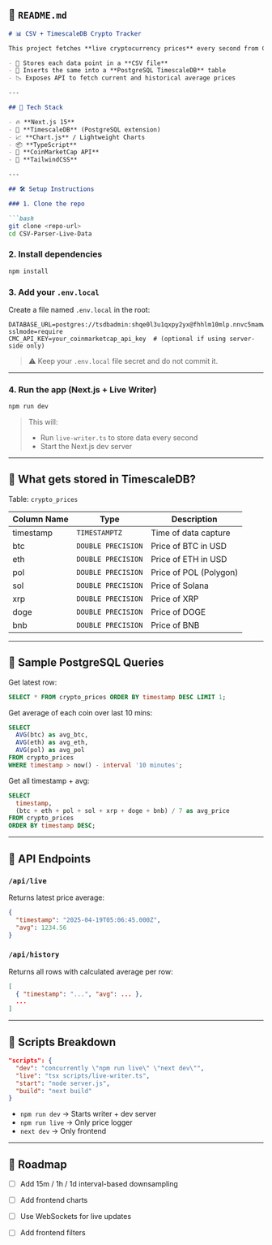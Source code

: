 
## 📄 `README.md`

```md
# 📊 CSV + TimescaleDB Crypto Tracker

This project fetches **live cryptocurrency prices** every second from CoinMarketCap using their public API and:

- 📁 Stores each data point in a **CSV file**
- 🧠 Inserts the same into a **PostgreSQL TimescaleDB** table
- 📉 Exposes API to fetch current and historical average prices

---

## 🚀 Tech Stack

- 🔥 **Next.js 15**
- 🧠 **TimescaleDB** (PostgreSQL extension)
- 📈 **Chart.js** / Lightweight Charts
- 📦 **TypeScript**
- 🧪 **CoinMarketCap API**
- 🧵 **TailwindCSS**

---

## 🛠️ Setup Instructions

### 1. Clone the repo

```bash
git clone <repo-url>
cd CSV-Parser-Live-Data
```

### 2. Install dependencies

```bash
npm install
```

### 3. Add your `.env.local`

Create a file named `.env.local` in the root:

```env
DATABASE_URL=postgres://tsdbadmin:shqe0l3u1qxpy2yx@fhhlm10mlp.nnvc5mamw2.tsdb.cloud.timescale.com:39625/tsdb?sslmode=require
CMC_API_KEY=your_coinmarketcap_api_key  # (optional if using server-side only)
```

> ⚠️ Keep your `.env.local` file secret and do not commit it.

---

### 4. Run the app (Next.js + Live Writer)

```bash
npm run dev
```

> This will:
> - Run `live-writer.ts` to store data every second
> - Start the Next.js dev server

---

## 💾 What gets stored in TimescaleDB?

Table: `crypto_prices`

| Column Name | Type               | Description             |
|-------------|--------------------|-------------------------|
| timestamp   | `TIMESTAMPTZ`      | Time of data capture    |
| btc         | `DOUBLE PRECISION` | Price of BTC in USD     |
| eth         | `DOUBLE PRECISION` | Price of ETH in USD     |
| pol         | `DOUBLE PRECISION` | Price of POL (Polygon)  |
| sol         | `DOUBLE PRECISION` | Price of Solana         |
| xrp         | `DOUBLE PRECISION` | Price of XRP            |
| doge        | `DOUBLE PRECISION` | Price of DOGE           |
| bnb         | `DOUBLE PRECISION` | Price of BNB            |

---

## 🧪 Sample PostgreSQL Queries

Get latest row:
```sql
SELECT * FROM crypto_prices ORDER BY timestamp DESC LIMIT 1;
```

Get average of each coin over last 10 mins:
```sql
SELECT
  AVG(btc) as avg_btc,
  AVG(eth) as avg_eth,
  AVG(pol) as avg_pol
FROM crypto_prices
WHERE timestamp > now() - interval '10 minutes';
```

Get all timestamp + avg:
```sql
SELECT
  timestamp,
  (btc + eth + pol + sol + xrp + doge + bnb) / 7 as avg_price
FROM crypto_prices
ORDER BY timestamp DESC;
```

---

## 📡 API Endpoints

### `/api/live`

Returns latest price average:
```json
{
  "timestamp": "2025-04-19T05:06:45.000Z",
  "avg": 1234.56
}
```

### `/api/history`

Returns all rows with calculated average per row:
```json
[
  { "timestamp": "...", "avg": ... },
  ...
]
```

---

## 🔁 Scripts Breakdown

```json
"scripts": {
  "dev": "concurrently \"npm run live\" \"next dev\"",
  "live": "tsx scripts/live-writer.ts",
  "start": "node server.js",
  "build": "next build"
}
```

- `npm run dev` → Starts writer + dev server
- `npm run live` → Only price logger
- `next dev` → Only frontend

---

## 📍 Roadmap

- [ ] Add 15m / 1h / 1d interval-based downsampling
- [ ] Add frontend charts
- [ ] Use WebSockets for live updates
- [ ] Add frontend filters

